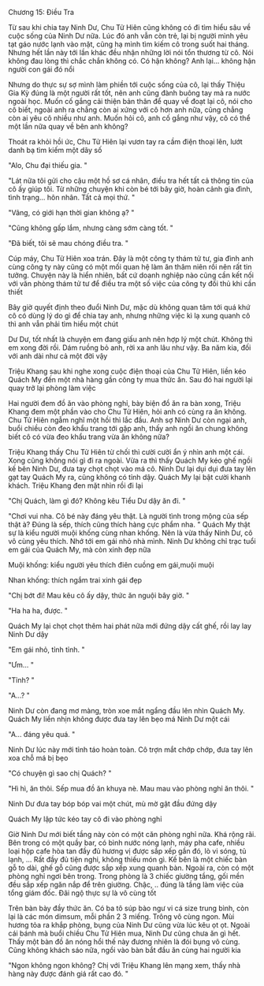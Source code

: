 




Chương 15: Điều Tra


Từ sau khi chia tay Ninh Dư, Chu Tử Hiên cũng không có đi tìm hiểu sâu về cuộc sống của Ninh Dư nữa. Lúc đó anh vẫn còn trẻ, lại bị người mình yêu tạt gáo nước lạnh vào mặt, cũng hạ mình tìm kiếm cô trong suốt hai tháng. Nhưng hết lần này tới lần khác đều nhận những lời nói tổn thương từ cô. Nói không đau lòng thì chắc chắn không có. Có hận không? Anh lại... không hận người con gái đó nổi

Nhưng do thực sự sợ mình làm phiền tới cuộc sống của cô, lại thấy Thiệu Gia Kỳ đúng là một người rất tốt, nên anh cũng đành buông tay mà ra nước ngoài học. Muốn cố gắng cải thiện bản thân để quay về đoạt lại cô, nói cho cô biết, ngoài anh ra chẳng còn ai xứng với cô hơn anh nữa, cũng chẳng còn ai yêu cô nhiều như anh. Muốn hỏi cô, anh cố gắng như vậy, cô có thể một lần nữa quay về bên anh không?

Thoát ra khỏi hồi ức, Chu Tử Hiên lại vươn tay ra cầm điện thoại lên, lướt danh bạ tìm kiếm một dãy số

"Alo, Chu đại thiếu gia. "

"Lát nữa tôi gửi cho cậu một hồ sơ cá nhân, điều tra hết tất cả thông tin của cô ấy giúp tôi. Từ những chuyện khi còn bé tới bây giờ, hoàn cảnh gia đình, tình trạng... hôn nhân. Tất cả mọi thứ. "

"Vâng, có giới hạn thời gian không ạ? "

"Cũng không gấp lắm, nhưng càng sớm càng tốt. "

"Đã biết, tôi sẽ mau chóng điều tra. "

Cúp máy, Chu Tử Hiên xoa trán. Đây là một công ty thám tử tư, gia đình anh cùng công ty này cũng có một mối quan hệ làm ăn thâm niên rồi nên rất tin tưởng. Chuyện này là hiển nhiên, bất cứ doanh nghiệp nào cũng cần kết nối với văn phòng thám tử tư để điều tra một số việc của công ty đối thủ khi cần thiết

Bây giờ quyết định theo đuổi Ninh Dư, mặc dù không quan tâm tới quá khứ cô có dùng lý do gì để chia tay anh, nhưng những việc kì lạ xung quanh cô thì anh vẫn phải tìm hiểu một chút

Dư Dư, tốt nhất là chuyện em đang giấu anh nên hợp lý một chút. Không thì em xong đời rồi. Dám ruồng bỏ anh, rời xa anh lâu như vậy. Ba năm kia, đối với anh dài như cả một đời vậy




Triệu Khang sau khi nghe xong cuộc điện thoại của Chu Tử Hiên, liền kéo Quách My đến một nhà hàng gần công ty mua thức ăn. Sau đó hai người lại quay trở lại phòng làm việc

Hai người đem đồ ăn vào phòng nghỉ, bày biện đồ ăn ra bàn xong, Triệu Khang đem một phần vào cho Chu Tử Hiên, hỏi anh có cùng ra ăn không. Chu Tử Hiên ngẫm nghĩ một hồi thì lắc đầu. Anh sợ Ninh Dư còn ngại anh, buổi chiều còn đeo khẩu trang tới gặp anh, thấy anh ngồi ăn chung không biết cô có vừa đeo khẩu trang vừa ăn không nữa?

Triệu Khang thấy Chu Tử Hiên từ chối thì cười cười ẩn ý nhìn anh một cái. Xong cũng không nói gì đi ra ngoài. Vừa ra thì thấy Quách My kéo ghế ngồi kế bên Ninh Dư, đưa tay chọt chọt vào má cô. Ninh Dư lại dụi dụi đưa tay lên gạt tay Quách My ra, cũng không có tỉnh dậy. Quách My lại bật cười khanh khách. Triệu Khang đen mặt nhìn rồi đi lại

"Chị Quách, làm gì đó? Không kêu Tiểu Dư dậy ăn đi. "

"Chơi vui nha. Cô bé này đáng yêu thật. Là người tình trong mộng của sếp thật à? Đúng là sếp, thích cũng thích hàng cực phẩm nha. " Quách My thật sự là kiểu người muội khống cùng nhan khống. Nên là vừa thấy Ninh Dư, cô vô cùng yêu thích. Nhớ tới em gái nhỏ nhà mình. Ninh Dư không chỉ trạc tuổi em gái của Quách My, mà còn xinh đẹp nữa

Muội khống: kiểu người yêu thích điên cuồng em gái,muội muội

Nhan khống: thích ngắm trai xinh gái đẹp

"Chị bớt đi! Mau kêu cô ấy dậy, thức ăn nguội bây giờ. "

"Ha ha ha, được. "

Quách My lại chọt chọt thêm hai phát nữa mới đứng dậy cất ghế, rồi lay lay Ninh Dư dậy

"Em gái nhỏ, tỉnh tỉnh. "

"Ưm... "



"Tỉnh? "

"A...? "

Ninh Dư còn đang mơ màng, tròn xoe mắt ngẩng đầu lên nhìn Quách My. Quách My liền nhịn không được đưa tay lên bẹo má Ninh Dư một cái

"A... đáng yêu quá. "

Ninh Dư lúc này mới tỉnh táo hoàn toàn. Cô trợn mắt chớp chớp, đưa tay lên xoa chỗ má bị bẹo

"Có chuyện gì sao chị Quách? "

"Hì hì, ăn thôi. Sếp mua đồ ăn khuya nè. Mau mau vào phòng nghỉ ăn thôi. "

Ninh Dư đưa tay bóp bóp vai một chút, mù mờ gật đầu đứng dậy

Quách My lập tức kéo tay cô đi vào phòng nghỉ

Giờ Ninh Dư mới biết tầng này còn có một căn phòng nghỉ nữa. Khá rộng rãi. Bên trong có một quầy bar, có bình nước nóng lạnh, máy pha cafe, nhiều loại hộp cafe hòa tan đầy đủ hương vị được sắp xếp gần đó, lò vi sóng, tủ lạnh, ... Rất đầy đủ tiện nghi, không thiếu món gì. Kế bên là một chiếc bàn gỗ to dài, ghế gỗ cũng được sắp xếp xung quanh bàn. Ngoài ra, còn có một phòng nghỉ ngơi bên trong. Trong phòng là 3 chiếc giường tầng, gối mền đều sắp xếp ngăn nắp để trên giường. Chậc, .. đúng là tầng làm việc của tổng giám đốc. Đãi ngộ thực sự là vô cùng tốt

Trên bàn bày đầy thức ăn. Có ba tô súp bào ngư vi cá size trung bình, còn lại là các món dimsum, mỗi phần 2 3 miếng. Trông vô cùng ngon. Mùi hương tỏa ra khắp phòng, bụng của Ninh Dư cũng vừa lúc kêu ọt ọt. Ngoài cái bánh mà buổi chiều Chu Tử Hiên mua, Ninh Dư cũng chưa ăn gì hết. Thấy một bàn đồ ăn nóng hổi thế này đương nhiên là đói bụng vô cùng. Cũng không khách sáo nữa, ngồi vào bàn bắt đầu ăn cùng hai người kia

"Ngon không ngon không? Chị với Triệu Khang lên mạng xem, thấy nhà hàng này được đánh giá rất cao đó. "




